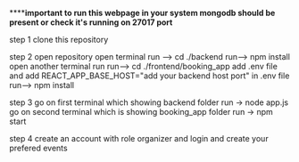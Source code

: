 ******************important to run this webpage in your system  mongodb  should be present  or check it's running on 27017 port**************


step 1
clone this repository

step 2 
open repository
open terminal 
run --> cd ./backend
run-->  npm install
open another terminal run 
run--> cd ./frontend/booking_app
add .env file 
and add REACT_APP_BASE_HOST="add your backend host port" in .env file 
run--> npm install

step 3
go on first terminal which showing backend folder
run -> node app.js
go on second terminal which is showing booking_app folder
run -> npm start

step 4
create an account with  role organizer
and login and create your prefered events 

